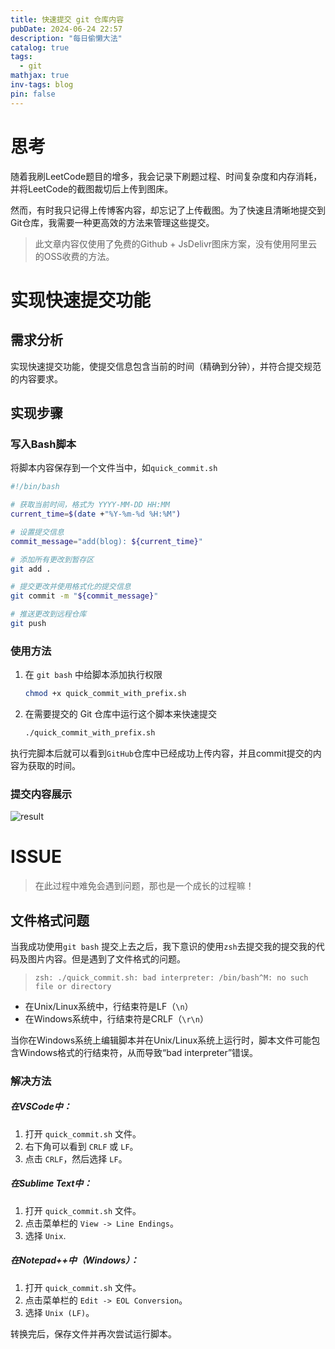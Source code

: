 ```yaml
---
title: 快速提交 git 仓库内容
pubDate: 2024-06-24 22:57
description: "每日偷懒大法"
catalog: true
tags:
  - git
mathjax: true
inv-tags: blog
pin: false
---
```


# 思考

随着我刷LeetCode题目的增多，我会记录下刷题过程、时间复杂度和内存消耗，并将LeetCode的截图裁切后上传到图床。

然而，有时我只记得上传博客内容，却忘记了上传截图。为了快速且清晰地提交到Git仓库，我需要一种更高效的方法来管理这些提交。

> 此文章内容仅使用了免费的Github + JsDelivr图床方案，没有使用阿里云的OSS收费的方法。



# 实现快速提交功能



## 需求分析

实现快速提交功能，使提交信息包含当前的时间（精确到分钟），并符合提交规范的内容要求。



## 实现步骤



### 写入Bash脚本

将脚本内容保存到一个文件当中，如`quick_commit.sh`

```bash
#!/bin/bash

# 获取当前时间，格式为 YYYY-MM-DD HH:MM
current_time=$(date +"%Y-%m-%d %H:%M")

# 设置提交信息
commit_message="add(blog): ${current_time}"

# 添加所有更改到暂存区
git add .

# 提交更改并使用格式化的提交信息
git commit -m "${commit_message}"

# 推送更改到远程仓库
git push
```



### 使用方法

1. 在 `git bash` 中给脚本添加执行权限

   ```bash
   chmod +x quick_commit_with_prefix.sh
   ```

2. 在需要提交的 Git 仓库中运行这个脚本来快速提交

   ```bash
   ./quick_commit_with_prefix.sh
   ```

执行完脚本后就可以看到`GitHub`仓库中已经成功上传内容，并且commit提交的内容为获取的时间。



### 提交内容展示

![result](https://cdn.jsdelivr.net/gh/SanXiaoXing/Image@main/blog/SanXiaoXing_2024-06-24_23-25-03.png)



# ISSUE



> 在此过程中难免会遇到问题，那也是一个成长的过程嘛！

## 文件格式问题

当我成功使用`git bash` 提交上去之后，我下意识的使用`zsh`去提交我的提交我的代码及图片内容。但是遇到了文件格式的问题。

> `zsh: ./quick_commit.sh: bad interpreter: /bin/bash^M: no such file or directory`

- 在Unix/Linux系统中，行结束符是LF（`\n`）
- 在Windows系统中，行结束符是CRLF（`\r\n`）

当你在Windows系统上编辑脚本并在Unix/Linux系统上运行时，脚本文件可能包含Windows格式的行结束符，从而导致“bad interpreter”错误。

### 解决方法

##### 在VSCode中：

1. 打开 `quick_commit.sh` 文件。
2. 右下角可以看到 `CRLF` 或 `LF`。
3. 点击 `CRLF`，然后选择 `LF`。

##### 在Sublime Text中：

1. 打开 `quick_commit.sh` 文件。
2. 点击菜单栏的 `View -> Line Endings`。
3. 选择 `Unix`.

##### 在Notepad++中（Windows）：

1. 打开 `quick_commit.sh` 文件。
2. 点击菜单栏的 `Edit -> EOL Conversion`。
3. 选择 `Unix (LF)`。

转换完后，保存文件并再次尝试运行脚本。
